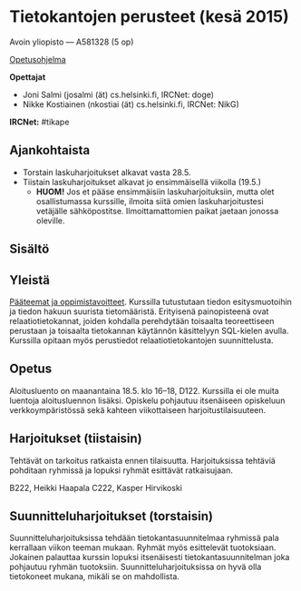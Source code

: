# Tietokantojen perusteet (kesä 2015)

Avoin yliopisto — A581328 (5 op)

[Opetusohjelma](http://www.avoinyliopisto.fi/fi-FI/Opetustarjonta/StudyUnit.aspx?StyleSuffix=UrlQuery&StudyUnitId=ba7cd799-751b-4408-8df6-09d47d23e155#SUd0fa83b1-d784-4b92-ba52-74c4611fff07)

**Opettajat**

- Joni Salmi (josalmi (ät) cs.helsinki.fi, IRCNet: doge)
- Nikke Kostiainen (nkostiai (ät) cs.helsinki.fi, IRCNet: NikG)

**IRCNet:** #tikape

## Ajankohtaista

- Torstain laskuharjoitukset alkavat vasta 28.5.
- Tiistain laskuharjoitukset alkavat jo ensimmäisellä viikolla (19.5.)
  - **HUOM!** Jos et pääse ensimmäisiin laskuharjoituksiin, mutta olet osallistumassa kurssille, ilmoita siitä omien laskuharjoitustesi vetäjälle sähköpostitse. Ilmoittamattomien paikat jaetaan jonossa oleville. 

## Sisältö


## Yleistä

[Pääteemat ja oppimistavoitteet](http://www.cs.helsinki.fi/courses/581328/matriisi/). Kurssilla tutustutaan tiedon esitysmuotoihin ja tiedon hakuun suurista tietomääristä. Erityisenä painopisteenä ovat relaatiotietokannat, joiden kohdalla perehdytään toisaalta teoreettiseen perustaan ja toisaalta tietokannan käytännön käsittelyyn SQL-kielen avulla. Kurssilla opitaan myös perustiedot relaatiotietokantojen suunnittelusta.

## Opetus

Aloitusluento on maanantaina 18.5. klo 16–18, D122. Kurssilla ei ole muita luentoja aloitusluennon lisäksi. Opiskelu pohjautuu itsenäiseen opiskeluun verkkoympäristössä sekä kahteen viikottaiseen harjoitustilaisuuteen.

## Harjoitukset (tiistaisin)

Tehtävät on tarkoitus ratkaista ennen tilaisuutta. Harjoituksissa tehtäviä pohditaan ryhmissä ja lopuksi ryhmät esittävät ratkaisujaan.

B222, Heikki Haapala
C222, Kasper Hirvikoski

## Suunnitteluharjoitukset (torstaisin)

Suunnitteluharjoituksissa tehdään tietokantasuunnitelmaa ryhmissä pala kerrallaan viikon teeman mukaan. Ryhmät myös esittelevät tuotoksiaan. Jokainen palauttaa kurssin lopuksi itsenäisesti tietokantasuunnitelman joka pohjautuu ryhmän tuotoksiin. Suunnitteluharjoituksissa on hyvä olla tietokoneet mukana, mikäli se on mahdollista.
